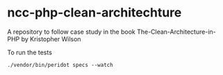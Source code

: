 # ncc-php-clean-architechture
A repository to follow case study in the book The-Clean-Architecture-in-PHP by Kristopher Wilson

To run the tests
```
./vendor/bin/peridot specs --watch
```
